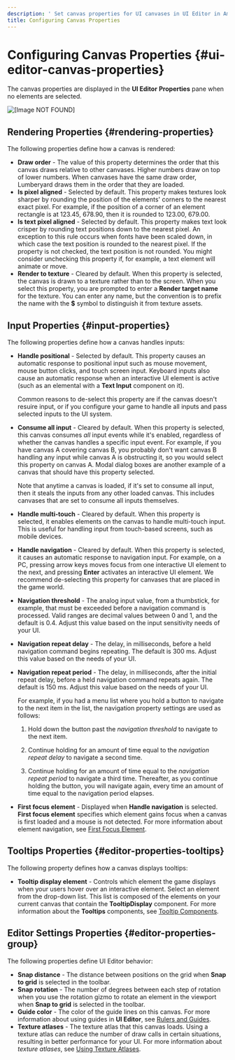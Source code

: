 ```yaml
---
description: ' Set canvas properties for UI canvases in UI Editor in Amazon Lumberyard. '
title: Configuring Canvas Properties
---
```

# Configuring Canvas Properties {#ui-editor-canvas-properties}

The canvas properties are displayed in the **UI Editor** **Properties** pane when no elements are selected\.

![\[Image NOT FOUND\]](/images/userguide/game_ui_editor/ui-editor-canvas-properties.png)

## Rendering Properties {#rendering-properties}

The following properties define how a canvas is rendered:
+ **Draw order** - The value of this property determines the order that this canvas draws relative to other canvases\. Higher numbers draw on top of lower numbers\. When canvases have the same draw order, Lumberyard draws them in the order that they are loaded\.
+ **Is pixel aligned** - Selected by default\. This property makes textures look sharper by rounding the position of the elements' corners to the nearest exact pixel\. For example, if the position of a corner of an element rectangle is at 123\.45, 678\.90, then it is rounded to 123\.00, 679\.00\.
+ **Is text pixel aligned** - Selected by default\. This property makes text look crisper by rounding text positions down to the nearest pixel\. An exception to this rule occurs when fonts have been scaled down, in which case the text position is rounded to the nearest pixel\. If the property is not checked, the text position is not rounded\. You might consider unchecking this property if, for example, a text element will animate or move\.
+ **Render to texture** - Cleared by default\. When this property is selected, the canvas is drawn to a texture rather than to the screen\. When you select this property, you are prompted to enter a **Render target name** for the texture\. You can enter any name, but the convention is to prefix the name with the **$** symbol to distinguish it from texture assets\.

## Input Properties {#input-properties}

The following properties define how a canvas handles inputs:
+ **Handle positional** - Selected by default\. This property causes an automatic response to positional input such as mouse movement, mouse button clicks, and touch screen input\. Keyboard inputs also cause an automatic response when an interactive UI element is active \(such as an elemental with a **Text Input** component on it\)\.

  Common reasons to de\-select this property are if the canvas doesn't resuire input, or if you configure your game to handle all inputs and pass selected inputs to the UI system\.
+ **Consume all input** - Cleared by default\. When this property is selected, this canvas consumes *all* input events while it's enabled, regardless of whether the canvas handles a specific input event\. For example, if you have canvas A covering canvas B, you probably don't want canvas B handling any input while canvas A is obstructing it, so you would select this property on canvas A\. Modal dialog boxes are another example of a canvas that should have this property selected\.

  Note that anytime a canvas is loaded, if it's set to consume all input, then it steals the inputs from any other loaded canvas\. This includes canvases that are set to consume all inputs themselves\.
+ **Handle multi\-touch** - Cleared by default\. When this property is selected, it enables elements on the canvas to handle multi\-touch input\. This is useful for handling input from touch\-based screens, such as mobile devices\.
+ **Handle navigation** - Cleared by default\. When this property is selected, it causes an automatic response to navigation input\. For example, on a PC, pressing arrow keys moves focus from one interactive UI element to the next, and pressing **Enter** activates an interactive UI element\. We recommend de\-selecting this property for canvases that are placed in the game world\.
+ **Navigation threshold** - The analog input value, from a thumbstick, for example, that must be exceeded before a navigation command is processed\. Valid ranges are decimal values between 0 and 1, and the default is 0\.4\. Adjust this value based on the input sensitivity needs of your UI\.
+ **Navigation repeat delay** - The delay, in milliseconds, before a held navigation command begins repeating\. The default is 300 ms\. Adjust this value based on the needs of your UI\.
+ **Navigation repeat period** - The delay, in milliseconds, after the initial repeat delay, before a held navigation command repeats again\. The default is 150 ms\. Adjust this value based on the needs of your UI\.

  For example, if you had a menu list where you hold a button to navigate to the next item in the list, the navigation property settings are used as follows:

  1. Hold down the button past the *navigation threshold* to navigate to the next item\.

  1. Continue holding for an amount of time equal to the *navigation repeat delay* to navigate a second time\.

  1. Continue holding for an amount of time equal to the *navigation repeat period* to navigate a third time\. Thereafter, as you continue holding the button, you will navigate again, every time an amount of time equal to the navigation period elapses\.
+ **First focus element** - Displayed when **Handle navigation** is selected\. **First focus element** specifies which element gains focus when a canvas is first loaded and a mouse is not detected\. For more information about element navigation, see [First Focus Element](/docs/userguide/ui/editor/components-firstfocus.md)\.

## Tooltips Properties {#editor-properties-tooltips}

The following property defines how a canvas displays tooltips:
+ **Tooltip display element** - Controls which element the game displays when your users hover over an interactive element\. Select an element from the drop\-down list\. This list is composed of the elements on your current canvas that contain the **TooltipDisplay** component\. For more information about the **Tooltips** components, see [Tooltip Components](/docs/userguide/ui/editor/components-tooltips.md)\.

## Editor Settings Properties {#editor-properties-group}

The following properties define UI Editor behavior:
+ **Snap distance** - The distance between positions on the grid when **Snap to grid** is selected in the toolbar\.
+ **Snap rotation** - The number of degrees between each step of rotation when you use the rotation gizmo to rotate an element in the viewport when **Snap to grid** is selected in the toolbar\.
+ **Guide color** - The color of the guide lines on this canvas\. For more information about using guides in **UI Editor**, see [Rulers and Guides](/docs/userguide/ui/editor/rulers-guides.md)\.
+ **Texture atlases** - The texture atlas that this canvas loads\. Using a texture atlas can reduce the number of draw calls in certain situations, resulting in better performance for your UI\. For more information about *texture atlases*, see [Using Texture Atlases](/docs/userguide/ui/editor/texture-atlases.md)\.